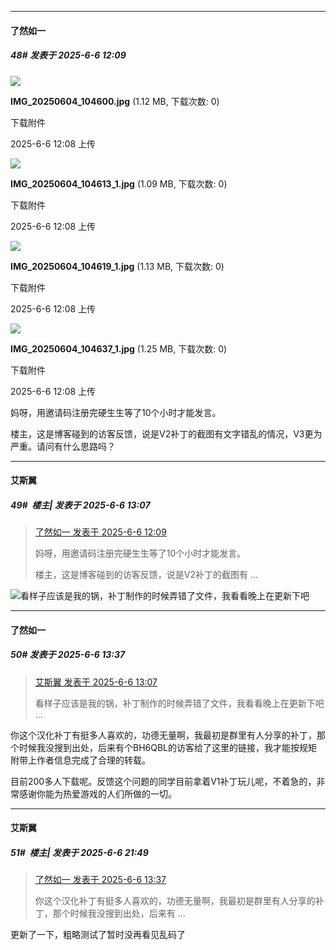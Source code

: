 ﻿
*****

####  了然如一  
##### 48#       发表于 2025-6-6 12:09

<img src="https://img.stage1st.com/forum/202506/06/120806egsiassttke1ukaq.jpg" referrerpolicy="no-referrer">

<strong>IMG_20250604_104600.jpg</strong> (1.12 MB, 下载次数: 0)

下载附件

2025-6-6 12:08 上传

<img src="https://img.stage1st.com/forum/202506/06/120806v2rdimsqqi776djo.jpg" referrerpolicy="no-referrer">

<strong>IMG_20250604_104613_1.jpg</strong> (1.09 MB, 下载次数: 0)

下载附件

2025-6-6 12:08 上传

<img src="https://img.stage1st.com/forum/202506/06/120806h6zhc4264c48e7im.jpg" referrerpolicy="no-referrer">

<strong>IMG_20250604_104619_1.jpg</strong> (1.13 MB, 下载次数: 0)

下载附件

2025-6-6 12:08 上传

<img src="https://img.stage1st.com/forum/202506/06/120807uuiuy2dkxuioudho.jpg" referrerpolicy="no-referrer">

<strong>IMG_20250604_104637_1.jpg</strong> (1.25 MB, 下载次数: 0)

下载附件

2025-6-6 12:08 上传

妈呀，用邀请码注册完硬生生等了10个小时才能发言。

楼主，这是博客碰到的访客反馈，说是V2补丁的截图有文字错乱的情况，V3更为严重。请问有什么思路吗？


*****

####  艾斯翼  
##### 49#         楼主| 发表于 2025-6-6 13:07

<blockquote><a href="httphttps://stage1st.com/2b/forum.php?mod=redirect&amp;goto=findpost&amp;pid=67890956&amp;ptid=2252225" target="_blank">了然如一 发表于 2025-6-6 12:09</a>

妈呀，用邀请码注册完硬生生等了10个小时才能发言。

楼主，这是博客碰到的访客反馈，说是V2补丁的截图有 ...</blockquote>
<img src="https://static.stage1st.com/image/smiley/face2017/068.png">看样子应该是我的锅，补丁制作的时候弄错了文件，我看看晚上在更新下吧


*****

####  了然如一  
##### 50#       发表于 2025-6-6 13:37

<blockquote><a href="httphttps://stage1st.com/2b/forum.php?mod=redirect&amp;goto=findpost&amp;pid=67891280&amp;ptid=2252225" target="_blank">艾斯翼 发表于 2025-6-6 13:07</a>

看样子应该是我的锅，补丁制作的时候弄错了文件，我看看晚上在更新下吧 ...</blockquote>
你这个汉化补丁有挺多人喜欢的，功德无量啊，我最初是群里有人分享的补丁，那个时候我没搜到出处，后来有个BH6QBL的访客给了这里的链接，我才能按规矩附带上作者信息完成了合理的转载。

目前200多人下载呢。反馈这个问题的同学目前拿着V1补丁玩儿呢，不着急的，非常感谢你能为热爱游戏的人们所做的一切。


*****

####  艾斯翼  
##### 51#         楼主| 发表于 2025-6-6 21:49

<blockquote><a href="httphttps://stage1st.com/2b/forum.php?mod=redirect&amp;goto=findpost&amp;pid=67891440&amp;ptid=2252225" target="_blank">了然如一 发表于 2025-6-6 13:37</a>

你这个汉化补丁有挺多人喜欢的，功德无量啊，我最初是群里有人分享的补丁，那个时候我没搜到出处，后来有 ...</blockquote>
更新了一下，粗略测试了暂时没再看见乱码了

